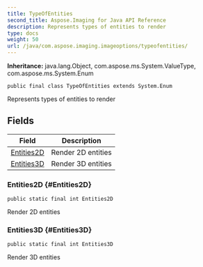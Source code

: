 ```yaml
---
title: TypeOfEntities
second_title: Aspose.Imaging for Java API Reference
description: Represents types of entities to render
type: docs
weight: 50
url: /java/com.aspose.imaging.imageoptions/typeofentities/
---
```

**Inheritance:**
java.lang.Object, com.aspose.ms.System.ValueType, com.aspose.ms.System.Enum
```
public final class TypeOfEntities extends System.Enum
```

Represents types of entities to render
## Fields

| Field | Description |
| --- | --- |
| [Entities2D](#Entities2D) | Render 2D entities |
| [Entities3D](#Entities3D) | Render 3D entities |
### Entities2D {#Entities2D}
```
public static final int Entities2D
```


Render 2D entities

### Entities3D {#Entities3D}
```
public static final int Entities3D
```


Render 3D entities

